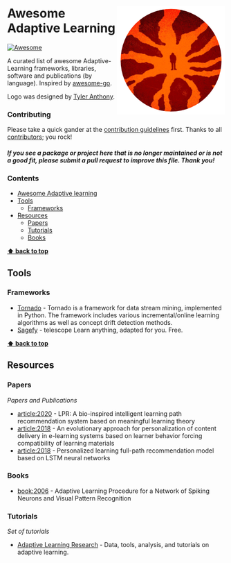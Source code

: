 # <img align="right" src="media/logo.png" alt="awesome-adaptive-learning" title="awesome-adaptive-learnings" /> Awesome Adaptive Learning

[![Awesome](https://cdn.rawgit.com/sindresorhus/awesome/d7305f38d29fed78fa85652e3a63e154dd8e8829/media/badge.svg)](https://github.com/sindresorhus/awesome)

A curated list of awesome Adaptive-Learning frameworks, libraries, software and publications (by language). Inspired by [awesome-go](https://github.com/avelino/awesome-go).

Logo was designed by [Tyler Anthony](https://dribbble.com/tyleranthony).

### Contributing

Please take a quick gander at the [contribution guidelines](https://github.com/amirHossein-Ebrahimi/awesome-adaptive-learning/blob/master/CONTRIBUTING.md) first. Thanks to all [contributors](https://github.com/amirHossein-Ebrahimi/awesome-adaptive-learning/graphs/contributors); you rock!

#### _If you see a package or project here that is no longer maintained or is not a good fit, please submit a pull request to improve this file. Thank you!_

### Contents

- [Awesome Adaptive learning](#awesome-adaptive-learning)
- [Tools](#tools)
  - [Frameworks](#frameworks)
- [Resources](#resources)
  - [Papers](#papers)
  - [Tutorials](#tutorials)
  - [Books](#books)

**[⬆ back to top](#contents)**

## Tools

### Frameworks

- [Tornado](https://github.com/alipsgh/tornado) - Tornado is a framework for data stream mining, implemented in Python. The framework includes various incremental/online learning algorithms as well as concept drift detection methods.
- [Sagefy](https://github.com/sagefy/sagefy) - telescope Learn anything, adapted for you. Free.

**[⬆ back to top](#contents)**

## Resources

### Papers

_Papers and Publications_

- [article:2020](https://link.springer.com/article/10.1007/s10639-020-10133-3) - LPR: A bio-inspired intelligent learning path recommendation system based on meaningful learning theory
- [article:2018](https://www.sciencedirect.com/science/article/abs/pii/S0736585316303124) - An evolutionary approach for personalization of content delivery in e-learning systems based on learner behavior forcing compatibility of learning materials
- [article:2018](https://www.sciencedirect.com/science/article/abs/pii/S0020025518301397) - Personalized learning full-path recommendation model based on LSTM neural networks

### Books

- [book:2006](https://link.springer.com/chapter/10.1007/11864349_103#citeas) - Adaptive Learning Procedure for a Network of Spiking Neurons and Visual Pattern Recognition

### Tutorials

_Set of tutorials_

- [Adaptive Learning Research](https://github.com/adaptive-learning/adaptive-learning-research) - Data, tools, analysis, and tutorials on adaptive learning.
